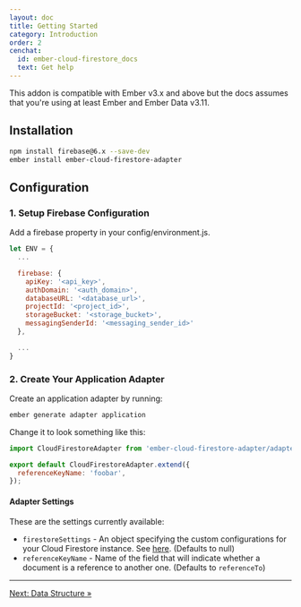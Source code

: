 ```yaml
---
layout: doc
title: Getting Started
category: Introduction
order: 2
cenchat:
  id: ember-cloud-firestore_docs
  text: Get help
---
```


This addon is compatible with Ember v3.x and above but the docs assumes that you're using at least Ember and Ember Data v3.11.

## Installation

```bash
npm install firebase@6.x --save-dev
ember install ember-cloud-firestore-adapter
```

## Configuration

### 1. Setup Firebase Configuration

Add a firebase property in your config/environment.js.

```javascript
let ENV = {
  ...

  firebase: {
    apiKey: '<api_key>',
    authDomain: '<auth_domain>',
    databaseURL: '<database_url>',
    projectId: '<project_id>',
    storageBucket: '<storage_bucket>',
    messagingSenderId: '<messaging_sender_id>'
  },

  ...
}
```

### 2. Create Your Application Adapter

Create an application adapter by running:

```bash
ember generate adapter application
```

Change it to look something like this:

```javascript
import CloudFirestoreAdapter from 'ember-cloud-firestore-adapter/adapters/cloud-firestore';

export default CloudFirestoreAdapter.extend({
  referenceKeyName: 'foobar',
});
```

#### Adapter Settings

These are the settings currently available:

  - `firestoreSettings` - An object specifying the custom configurations for your Cloud Firestore instance. See [here](https://firebase.google.com/docs/reference/js/firebase.firestore.Settings). (Defaults to null)
  - `referenceKeyName` - Name of the field that will indicate whether a document is a reference to another one. (Defaults to `referenceTo`)

---

[Next: Data Structure »](data-structure)
